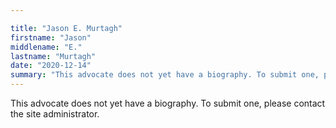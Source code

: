 ```yaml
---

title: "Jason E. Murtagh"
firstname: "Jason"
middlename: "E."
lastname: "Murtagh"
date: "2020-12-14"
summary: "This advocate does not yet have a biography. To submit one, please contact the site administrator."
---
```

This advocate does not yet have a biography. To submit one, please contact the site administrator.

